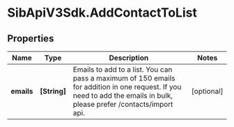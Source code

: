 # SibApiV3Sdk.AddContactToList

## Properties
Name | Type | Description | Notes
------------ | ------------- | ------------- | -------------
**emails** | **[String]** | Emails to add to a list. You can pass a maximum of 150 emails for addition in one request. If you need to add the emails in bulk, please prefer /contacts/import api. | [optional] 


